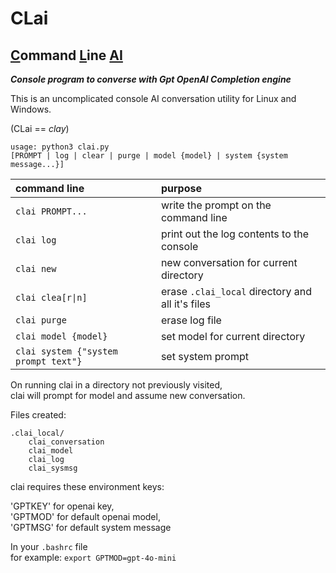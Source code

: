 # CLai

## <u>C</u>ommand <u>L</u>ine <u>AI</u>

___Console program to converse with Gpt OpenAI Completion engine___ 

This is an uncomplicated console AI conversation utility for Linux and Windows.

(CLai == _clay_)  

    usage: python3 clai.py
    [PROMPT | log | clear | purge | model {model} | system {system message...}]

| command line | purpose             |
| :--- | :---                        |
|`clai PROMPT...`                    |write the prompt on the command line  
|`clai log      `                    |print out the log contents to the console  
|`clai new      `                    |new conversation for current directory  
|`clai clea[r\|n]`                   |erase `.clai_local` directory and all it's files  
|`clai purge    `                    |erase log file  
|`clai model {model}`                |set model for current directory  
|`clai system {"system prompt text"}`|set system prompt  

On running clai in a directory not previously visited,  
clai will prompt for model and assume new conversation.

Files created:

    .clai_local/
        clai_conversation
        clai_model
        clai_log
        clai_sysmsg

clai requires these environment keys:

'GPTKEY' for openai key,  
'GPTMOD' for default openai model,  
'GPTMSG' for default system message  

In your `.bashrc` file  
for example: `export GPTMOD=gpt-4o-mini`


